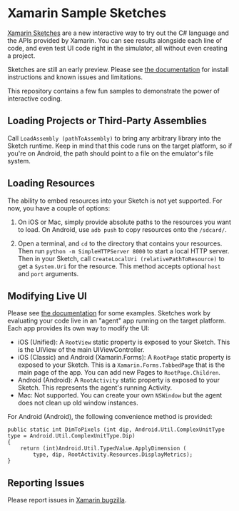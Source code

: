 Xamarin Sample Sketches
=======================

[Xamarin Sketches](http://developer.xamarin.com/guides/cross-platform/sketches/)
are a new interactive way to try out the C# language and the APIs provided by
Xamarin. You can see results alongside each line of code, and even test UI code
right in the simulator, all without even creating a project.

Sketches are still an early preview. Please see [the documentation](http://developer.xamarin.com/guides/cross-platform/sketches/)
for install instructions and known issues and limitations.

This repository contains a few fun samples to demonstrate the power of interactive
coding.

Loading Projects or Third-Party Assemblies
-----------------------------------------

Call `LoadAssembly (pathToAssembly)` to bring any arbitrary library into
the Sketch runtime. Keep in mind that this code runs on the target platform,
so if you're on Android, the path should point to a file on the emulator's
file system.

Loading Resources
-----------------

The ability to embed resources into your Sketch is not yet supported. For now,
you have a couple of options:

1. On iOS or Mac, simply provide absolute paths to the resources you want to
   load. On Android, use `adb push` to copy resources onto the `/sdcard/`.

2. Open a terminal, and `cd` to the directory that contains your resources.
   Then run `python -m SimpleHTTPServer 8000` to start a local HTTP server.
   Then in your Sketch, call `CreateLocalUri (relativePathToResource)` to get
   a `System.Uri` for the resource. This method accepts optional `host` and
   `port` arguments.

Modifying Live UI
-----------------

Please see [the documentation](http://developer.xamarin.com/guides/cross-platform/sketches/)
for some examples. Sketches work by evaluating your code live in an "agent" app
running on the target platform. Each app provides its own way to modify the UI:

* iOS (Unified): A `RootView` static property is exposed to your Sketch. This
  is the UIView of the main UIViewController.
* iOS (Classic) and Android (Xamarin.Forms): A `RootPage` static property is
  exposed to your Sketch. This is a `Xamarin.Forms.TabbedPage` that is the
  main page of the app. You can add new Pages to `RootPage.Children`.
* Android (Android): A `RootActivity` static property is exposed to your Sketch.
  This represents the agent's running Activity.
* Mac: Not supported. You can create your own `NSWindow` but the agent does not
  clean up old window instances.

For Android (Android), the following convenience method is provided:

	public static int DimToPixels (int dip, Android.Util.ComplexUnitType type = Android.Util.ComplexUnitType.Dip)
	{
		return (int)Android.Util.TypedValue.ApplyDimension (
			type, dip, RootActivity.Resources.DisplayMetrics);
	}

Reporting Issues
----------------

Please report issues in [Xamarin bugzilla](https://bugzilla.xamarin.com/enter_bug.cgi?product=Xamarin%20Studio&component=Sketches).
